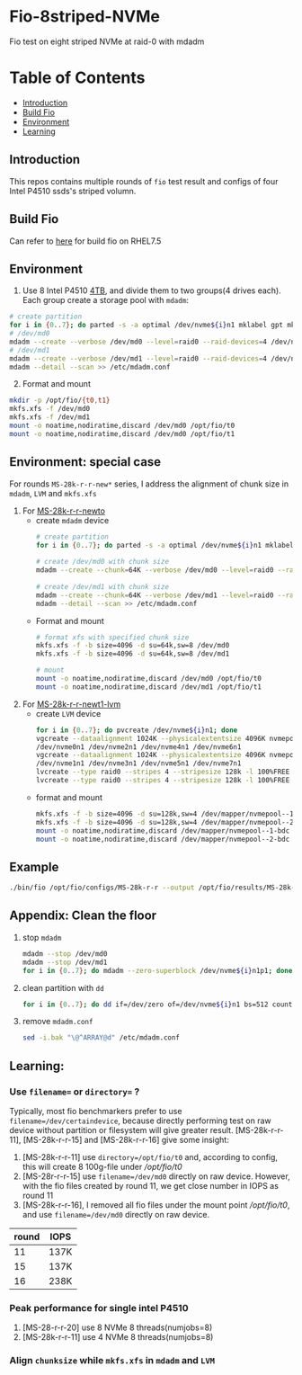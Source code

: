 Fio-8striped-NVMe
===
Fio test on eight striped NVMe at raid-0 with mdadm

Table of Contents
===
* [Introduction](#introduction)
* [Build Fio](#build-fio)  
* [Environment](#environment)
* [Learning](#learning)
## Introduction
This repos contains multiple rounds of `fio` test result and configs of four Intel P4510 ssds's striped volumn.
## Build Fio
Can refer to [here](https://hackmd.io/vYiT2eZoRDac0K8NU7SA-A#build) for build fio on RHEL7.5
## Environment
1. Use 8 Intel P4510 [4TB](https://ark.intel.com/content/www/us/en/ark/products/122579/intel-ssd-dc-p4510-series-4-0tb-2-5in-pcie-3-1-x4-3d2-tlc.html), and divide them to two groups(4 drives each). Each group create a storage pool with `mdadm`:
  ``` bash
  # create partition
  for i in {0..7}; do parted -s -a optimal /dev/nvme${i}n1 mklabel gpt mkpart primary xfs 1MiB 100%; done
  # /dev/md0
  mdadm --create --verbose /dev/md0 --level=raid0 --raid-devices=4 /dev/nvme0n1p1 /dev/nvme2n1p1 /dev/nvme4n1p1 /dev/nvme6n1p1
  # /dev/md1
  mdadm --create --verbose /dev/md1 --level=raid0 --raid-devices=4 /dev/nvme1n1p1 /dev/nvme3n1p1 /dev/nvme5n1p1 /dev/nvme7n1p1
  mdadm --detail --scan >> /etc/mdadm.conf
  ```
2. Format and mount
  ``` bash
  mkdir -p /opt/fio/{t0,t1}
  mkfs.xfs -f /dev/md0
  mkfs.xfs -f /dev/md1
  mount -o noatime,nodiratime,discard /dev/md0 /opt/fio/t0
  mount -o noatime,nodiratime,discard /dev/md0 /opt/fio/t1
  ```
## Environment: special case
For rounds `MS-28k-r-r-new*` series, I address the alignment of chunk size in `mdadm`, `LVM` and `mkfs.xfs`
1. For [MS-28k-r-r-newto](https://github.com/Hsuewei/Fio-8striped-NVMe/blob/main/MS-28k-r-r-newt0.log)
    - create `mdadm` device
      ``` bash
      # create partition
      for i in {0..7}; do parted -s -a optimal /dev/nvme${i}n1 mklabel gpt mkpart primary xfs 1MiB 100%; done
  
      # create /dev/md0 with chunk size
      mdadm --create --chunk=64K --verbose /dev/md0 --level=raid0 --raid-devices=4 /dev/nvme0n1p1 /dev/nvme2n1p1 /dev/nvme4n1p1 /dev/nvme6n1p1
  
      # create /dev/md1 with chunk size
      mdadm --create --chunk=64K --verbose /dev/md1 --level=raid0 --raid-devices=4 /dev/nvme1n1p1 /dev/nvme3n1p1 /dev/nvme5n1p1 /dev/nvme7n1p1
      mdadm --detail --scan >> /etc/mdadm.conf
      ```
    - Format and mount
      ``` bash
      # format xfs with specified chunk size
      mkfs.xfs -f -b size=4096 -d su=64k,sw=8 /dev/md0
      mkfs.xfs -f -b size=4096 -d su=64k,sw=8 /dev/md1
      
      # mount
      mount -o noatime,nodiratime,discard /dev/md0 /opt/fio/t0
      mount -o noatime,nodiratime,discard /dev/md1 /opt/fio/t1
      ```
2. For [MS-28k-r-r-newt1-lvm](https://github.com/Hsuewei/Fio-8striped-NVMe/blob/main/MS-28k-r-r-newt1-lvm)
    - create `LVM` device
      ``` bash
      for i in {0..7}; do pvcreate /dev/nvme${i}n1; done
      vgcreate --dataalignment 1024K --physicalextentsize 4096K nvmepool-1 \
      /dev/nvme0n1 /dev/nvme2n1 /dev/nvme4n1 /dev/nvme6n1
      vgcreate --dataalignment 1024K --physicalextentsize 4096K nvmepool-2 \
      /dev/nvme1n1 /dev/nvme3n1 /dev/nvme5n1 /dev/nvme7n1
      lvcreate --type raid0 --stripes 4 --stripesize 128k -l 100%FREE --name bdc nvmepool-1
      lvcreate --type raid0 --stripes 4 --stripesize 128k -l 100%FREE --name bdc nvmepool-2
      ```
    - format and mount
      ``` bash
      mkfs.xfs -f -b size=4096 -d su=128k,sw=4 /dev/mapper/nvmepool--1-bdc
      mkfs.xfs -f -b size=4096 -d su=128k,sw=4 /dev/mapper/nvmepool--2-bdc
      mount -o noatime,nodiratime,discard /dev/mapper/nvmepool--1-bdc /opt/fio/t0
      mount -o noatime,nodiratime,discard /dev/mapper/nvmepool--2-bdc /opt/fio/t1
      ```
## Example
``` bash
./bin/fio /opt/fio/configs/MS-28k-r-r --output /opt/fio/results/MS-28k-r-r.log
```
## Appendix: Clean the floor
1. stop `mdadm`
   ``` bash
   mdadm --stop /dev/md0
   mdadm --stop /dev/md1
   for i in {0..7}; do mdadm --zero-superblock /dev/nvme${i}n1p1; done
   ```
2. clean partition with `dd`
   ``` bash
   for i in {0..7}; do dd if=/dev/zero of=/dev/nvme${i}n1 bs=512 count=10000; done
   ```
3. remove `mdadm.conf`
   ``` bash
   sed -i.bak "\@^ARRAY@d" /etc/mdadm.conf
   ```
## Learning:
### Use `filename=` or `directory=` ?
Typically, most fio benchmarkers prefer to use `filename=/dev/certaindevice`, because directly performing test on raw device without partition or filesystem will give greater result. [MS-28k-r-r-11], [MS-28k-r-r-15] and [MS-28k-r-r-16] give some insight:
1. [MS-28k-r-r-11] use `directory=/opt/fio/t0` and, according to config, this will create 8 100g-file under */opt/fio/t0* 
2. [MS-28r-r-r-15] use `filename=/dev/md0` directly on raw device. However, with the fio files created by round 11, we get close number in IOPS as round 11
3. [MS-28k-r-r-16], I removed all fio files under the mount point */opt/fio/t0*, and use `filename=/dev/md0` directly on raw device.

round | IOPS
---|----
11 | 137K
15 | 137K
16 | 238K

### Peak performance for single intel P4510
1. [MS-28-r-r-20] use 8 NVMe 8 threads(numjobs=8) 
2. [MS-28k-r-r-11] use 4 NVMe 8 threads(numjobs=8)

### Align `chunksize` while `mkfs.xfs` in `mdadm` and `LVM`
